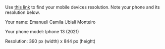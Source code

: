 Use [this link](https://www.webmobilefirst.com/en/devices/) to find your mobile devices resolution. Note your phone and its resolution below.

Your name: Emanueli Camila Ubiali Monteiro

Your phone model: Iphone 13 (2021)

Resolution: 390 px (width) x 844 px (height)

